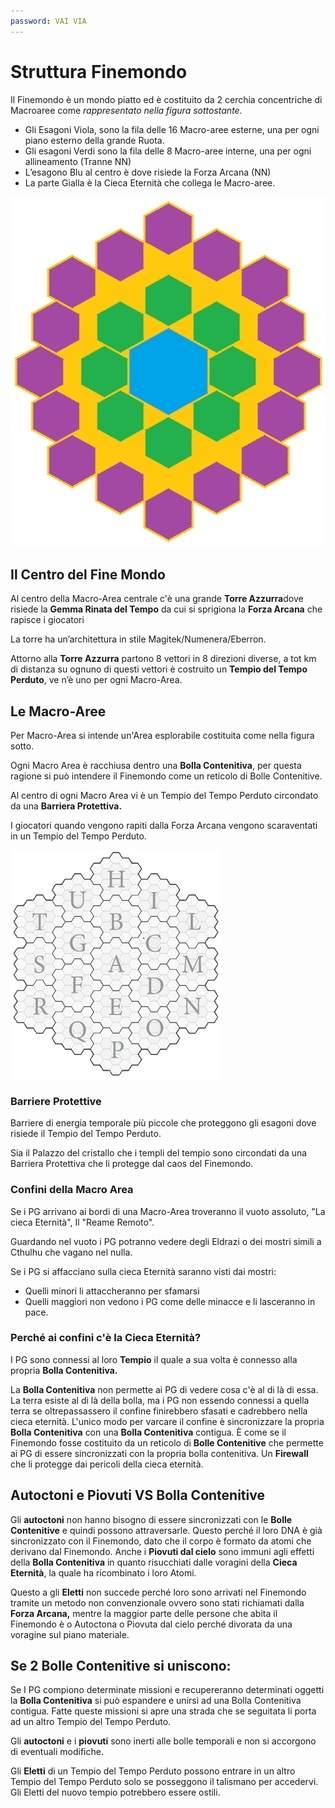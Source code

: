 ```yaml
---
password: VAI VIA
---
```


# Struttura Finemondo

Il Finemondo è un mondo piatto ed è costituito da 2 cerchia concentriche
di Macroaree come *rappresentato nella figura
sottostante.*

- Gli Esagoni Viola, sono la fila delle 16 Macro-aree esterne, una per ogni piano esterno della grande Ruota.
- Gli esagoni Verdi sono la fila delle 8 Macro-aree interne, una per ogni allineamento (Tranne NN)
- L’esagono Blu al centro è dove risiede la Forza Arcana (NN)
- La parte Gialla è la Cieca Eternità che collega le Macro-aree.

![macroaree.png](../img/macroaree.png)

## Il Centro del Fine Mondo

Al centro della Macro-Area centrale c'è una grande **Torre Azzurra**dove risiede la **Gemma Rinata del Tempo** da cui si
sprigiona la **Forza Arcana** che rapisce i giocatori

La torre ha un’architettura in stile Magitek/Numenera/Eberron.

Attorno alla **Torre Azzurra** partono 8 vettori in 8 direzioni diverse, a tot km di distanza su ognuno di questi
vettori è costruito un **Tempio del Tempo Perduto**, ve n’è uno per ogni Macro-Area.

## Le Macro-Aree

Per Macro-Area si intende un'Area esplorabile costituita come nella figura sotto.

Ogni Macro Area è racchiusa dentro una **Bolla Contenitiva**, per questa ragione si può intendere il Finemondo come un
reticolo di Bolle Contenitive.

Al centro di ogni Macro Area vi è un Tempio del Tempo Perduto circondato da una **Barriera Protettiva.**

I giocatori quando vengono rapiti dalla Forza Arcana vengono scaraventati in un Tempio del Tempo Perduto.

![quadranti.png](../img/quadranti.png)

### Barriere Protettive

Barriere di energia temporale più piccole che proteggono gli esagoni dove risiede il Tempio del Tempo Perduto.

Sia il Palazzo del cristallo che i templi del tempio sono circondati da una Barriera Protettiva che li protegge dal caos
del Finemondo.

### Confini della Macro Area

Se i PG arrivano ai bordi di una Macro-Area troveranno il vuoto assoluto, "La cieca Eternità", Il "Reame Remoto".

Guardando nel vuoto i PG potranno vedere degli Eldrazi o dei mostri simili a Cthulhu che vagano nel nulla.

Se i PG si affacciano sulla cieca Eternità saranno visti dai mostri:

- Quelli minori li attaccheranno per sfamarsi
- Quelli maggiori non vedono i PG come delle minacce e li lasceranno in pace.

### Perché ai confini c'è la Cieca Eternità?

I PG sono connessi al loro **Tempio** il quale a sua volta è connesso alla propria **Bolla Contenitiva.**

La **Bolla Contenitiva** non permette ai PG di vedere cosa c'è al di là di essa. La terra esiste al di là della bolla,
ma i PG non essendo connessi a quella terra se oltrepassassero il confine finirebbero sfasati e cadrebbero nella cieca
eternità. L'unico modo per varcare il confine è sincronizzare la propria **Bolla Contenitiva** con una **Bolla
Contenitiva** contigua. È come se il Finemondo fosse costituito da un reticolo di **Bolle Contenitive** che permette ai
PG di essere sincronizzati con la propria bolla contenitiva. Un **Firewall** che li protegge dai pericoli della cieca
eternità.

## Autoctoni e Piovuti VS Bolla Contenitive

Gli **autoctoni** non hanno bisogno di essere sincronizzati con le **Bolle Contenitive** e quindi possono attraversarle.
Questo perché il loro DNA è già sincronizzato con il Finemondo, dato che il corpo è formato da atomi che derivano dal
Finemondo. Anche i **Piovuti dal cielo** sono immuni agli effetti della **Bolla Contenitiva** in quanto risucchiati
dalle voragini della **Cieca Eternità**, la quale ha ricombinato i loro Atomi.

Questo a gli **Eletti** non succede perché loro sono arrivati nel Finemondo tramite un metodo non convenzionale ovvero
sono stati richiamati dalla **Forza Arcana,** mentre la maggior parte delle persone che abita il Finemondo è o Autoctona
o Piovuta dal cielo perché divorata da una voragine sul piano materiale.

## Se 2 Bolle Contenitive si uniscono:

Se I PG compiono determinate missioni e recupereranno determinati oggetti la **Bolla Contenitiva** si può espandere e
unirsi ad una Bolla Contenitiva contigua.
Fatte queste missioni si apre una strada che se seguitata li porta ad un altro Tempio del Tempo Perduto.

Gli **autoctoni** e i **piovuti** sono inerti alle bolle temporali e non si accorgono di eventuali modifiche.

Gli **Eletti** di un Tempio del Tempo Perduto possono entrare in un altro Tempio del Tempo Perduto solo se posseggono il
talismano per accedervi. Gli Eletti del nuovo tempio potrebbero essere ostili.